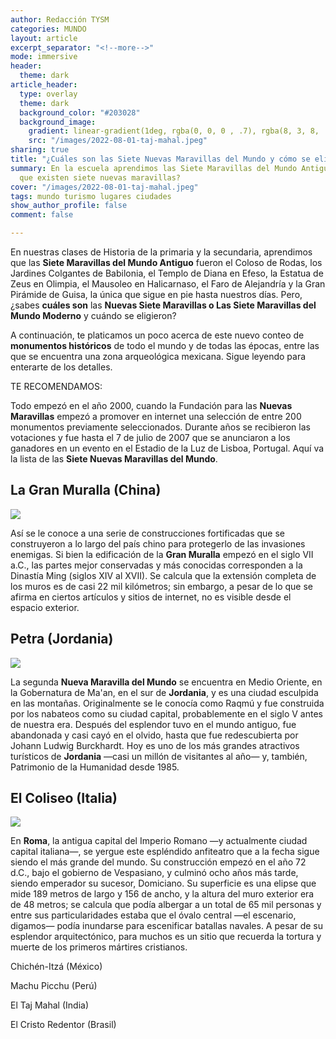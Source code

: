 ```yaml
---
author: Redacción TYSM
categories: MUNDO
layout: article
excerpt_separator: "<!--more-->"
mode: immersive
header:
  theme: dark
article_header:
  type: overlay
  theme: dark
  background_color: "#203028"
  background_image:
    gradient: linear-gradient(1deg, rgba(0, 0, 0 , .7), rgba(8, 3, 8, .9))
    src: "/images/2022-08-01-taj-mahal.jpeg"
sharing: true
title: "¿Cuáles son las Siete Nuevas Maravillas del Mundo y cómo se eligieron?"
summary: En la escuela aprendimos las Siete Maravillas del Mundo Antiguo; pero, ¿sabías
  que existen siete nuevas maravillas?
cover: "/images/2022-08-01-taj-mahal.jpeg"
tags: mundo turismo lugares ciudades
show_author_profile: false
comment: false

---
```

En nuestras clases de Historia de la primaria y la secundaria, aprendimos que las **Siete Maravillas del Mundo Antiguo** fueron el Coloso de Rodas, los Jardines Colgantes de Babilonia, el Templo de Diana en Efeso, la Estatua de Zeus en Olimpia, el Mausoleo en Halicarnaso, el Faro de Alejandría y la Gran Pirámide de Guisa, la única que sigue en pie hasta nuestros días. Pero, ¿sabes **cuáles son** las **Nuevas Siete Maravillas o Las Siete Maravillas del Mundo Moderno** y cuándo se eligieron?

A continuación, te platicamos un poco acerca de este nuevo conteo de **monumentos históricos** de todo el mundo y de todas las épocas, entre las que se encuentra una zona arqueológica mexicana. Sigue leyendo para enterarte de los detalles.

TE RECOMENDAMOS:

Todo empezó en el año 2000, cuando la Fundación para las **Nuevas Maravillas** empezó a promover en internet una selección de entre 200 monumentos previamente seleccionados. Durante años se recibieron las votaciones y fue hasta el 7 de julio de 2007 que se anunciaron a los ganadores en un evento en el Estadio de la Luz de Lisboa, Portugal. Aquí va la lista de las **Siete Nuevas Maravillas del Mundo**.

## La Gran Muralla (China)

![](https://upload.wikimedia.org/wikipedia/commons/thumb/1/10/20090529_Great_Wall_8185.jpg/1024px-20090529_Great_Wall_8185.jpg)

Así se le conoce a una serie de construcciones fortificadas que se construyeron a lo largo del país chino para protegerlo de las invasiones enemigas. Si bien la edificación de la **Gran Muralla** empezó en el siglo VII a.C., las partes mejor conservadas y más conocidas corresponden a la Dinastía Ming (siglos XIV al XVII). Se calcula que la extensión completa de los muros es de casi 22 mil kilómetros; sin embargo, a pesar de lo que se afirma en ciertos artículos y sitios de internet, no es visible desde el espacio exterior.

## Petra (Jordania)

![](https://upload.wikimedia.org/wikipedia/commons/thumb/1/1d/The_Monastery%2C_Petra%2C_Jordan7.jpg/1024px-The_Monastery%2C_Petra%2C_Jordan7.jpg)

La segunda **Nueva Maravilla del Mundo** se encuentra en Medio Oriente, en la Gobernatura de Ma'an, en el sur de **Jordania**, y es una ciudad esculpida en las montañas. Originalmente se le conocía como Raqmú y fue construida por los nabateos como su ciudad capital, probablemente en el siglo V antes de nuestra era. Después del esplendor tuvo en el mundo antiguo, fue abandonada y casi cayó en el olvido, hasta que fue redescubierta por Johann Ludwig Burckhardt. Hoy es uno de los más grandes atractivos turísticos de **Jordania** —casi un millón de visitantes al año— y, también, Patrimonio de la Humanidad desde 1985.

## El Coliseo (Italia)

![](https://upload.wikimedia.org/wikipedia/commons/thumb/d/d8/Colosseum_in_Rome-April_2007-1-_copie_2B.jpg/1024px-Colosseum_in_Rome-April_2007-1-_copie_2B.jpg)

En **Roma**, la antigua capital del Imperio Romano —y actualmente ciudad capital italiana—, se yergue este espléndido anfiteatro que a la fecha sigue siendo el más grande del mundo. Su construcción empezó en el año 72 d.C., bajo el gobierno de Vespasiano, y culminó ocho años más tarde, siendo emperador su sucesor, Domiciano. Su superficie es una elipse que mide 189 metros de largo y 156 de ancho, y la altura del muro exterior era de 48 metros; se calcula que podía albergar a un total de 65 mil personas y entre sus particularidades estaba que el óvalo central —el escenario, digamos— podía inundarse para escenificar batallas navales. A pesar de su esplendor arquitectónico, para muchos es un sitio que recuerda la tortura y muerte de los primeros mártires cristianos.

Chichén-Itzá (México)

Machu Picchu (Perú)

El Taj Mahal (India)

El Cristo Redentor (Brasil)